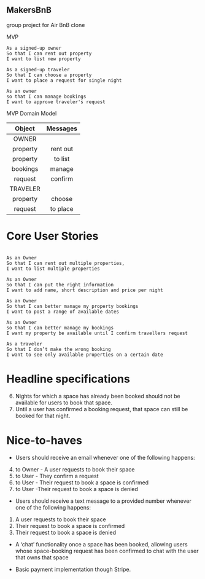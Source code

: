 ## MakersBnB
group project for Air BnB clone

MVP

```
As a signed-up owner
So that I can rent out property
I want to list new property

As a signed-up traveler
So that I can choose a property
I want to place a request for single night

As an owner
so that I can manage bookings
I want to approve traveler's request

```
MVP Domain Model

| Object           | Messages      |
|:----------------:|:-------------:|
|OWNER             |               |
| property         | rent out      |
| property         | to list       |
| bookings         | manage        |
| request          | confirm       |
| TRAVELER         |               |
| property         | choose        |
| request          | to place      |


# Core User Stories

```

As an Owner
So that I can rent out multiple properties,
I want to list multiple properties

As an Owner
So that I can put the right information
I want to add name, short description and price per night

As an Owner
So that I can better manage my property bookings
I want to post a range of available dates

As an Owner
so that I can better manage my bookings
I want my property be available until I confirm travellers request

As a traveler
So that I don’t make the wrong booking
I want to see only available properties on a certain date

```

# Headline specifications

<!-- 1. Any signed-up user can list a new space.
2. Users can list multiple spaces.
3. Users should be able to name their space, provide a short description of the space, and a price per night.
4. Users should be able to offer a range of dates where their space is available.
5. Any signed-up user can request to hire any space for one night, and this should be approved by the user that owns that space. -->
6. Nights for which a space has already been booked should not be available for users to book that space.
7. Until a user has confirmed a booking request, that space can still be booked for that night.

# Nice-to-haves

- Users should receive an email whenever one of the following happens:
<!-- 1. They sign up
2. They create a space
3. They update a space -->
4. to Owner - A user requests to book their space
5. to User - They confirm a request
6. to User - Their request to book a space is confirmed
7. to User -Their request to book a space is denied

- Users should receive a text message to a provided number whenever one of the following happens:
1. A user requests to book their space
2. Their request to book a space is confirmed
3. Their request to book a space is denied

- A ‘chat’ functionality once a space has been booked, allowing users whose space-booking request has been confirmed to chat with the user that owns that space

- Basic payment implementation though Stripe.
